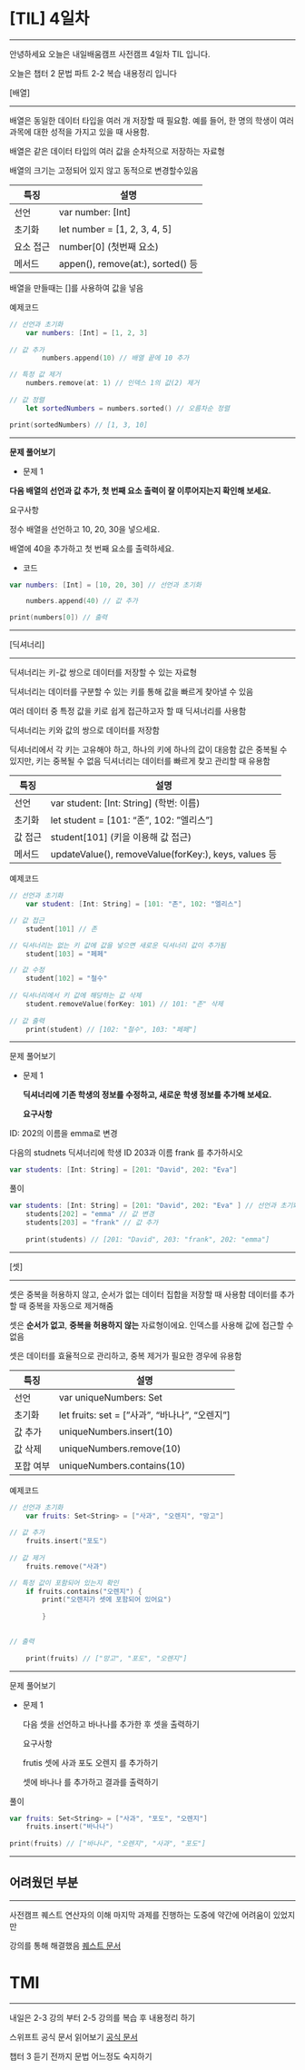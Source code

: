 # [TIL] 4일차

---

안녕하세요 오늘은 내일배움캠프 사전캠프 4일차 TIL 입니다.

오늘은 챕터 2 문법 파트 2-2 복습 내용정리 입니다

[배열]

---

배열은 동일한 데이터 타입을 여러 개 저장할 때 필요함.
예를 들어, 한 명의 학생이 여러 과목에 대한 성적을 가지고 있을 때 사용함.

배열은 같은 데이터 타입의 여러 값을 순차적으로 저장하는 자료형

배열의 크기는 고정되어 있지 않고 동적으로 변경할수있음

| 특징 | 설명 |
| --- | --- |
| 선언 | var number: [Int] |
| 초기화 | let number = [1, 2, 3, 4, 5] |
| 요소 접근 | number[0] (첫번째 요소) |
| 메서드 | appen(), remove(at:), sorted() 등 |

배열을 만들때는 []를 사용하여 값을 넣음

예제코드

```swift
// 선언과 초기화
    var numbers: [Int] = [1, 2, 3]
    
// 값 추가
        numbers.append(10) // 배열 끝에 10 추가

// 특정 값 제거
    numbers.remove(at: 1) // 인덱스 1의 값(2) 제거
    
// 값 정렬
    let sortedNumbers = numbers.sorted() // 오름차순 정렬

print(sortedNumbers) // [1, 3, 10]
```

---

**문제 풀어보기**

- 문제 1

**다음 배열의 선언과 값 추가, 첫 번째 요소 출력이 잘 이루어지는지 확인해 보세요.**

요구사항

정수 배열을 선언하고 10, 20, 30을 넣으세요.

배열에 40을 추가하고 첫 번째 요소를 출력하세요.

- 코드

```swift
var numbers: [Int] = [10, 20, 30] // 선언과 초기화

	numbers.append(40) // 값 추가

print(numbers[0]) // 출력
```

---

[딕셔너리]

---

딕셔너리는 키-값 쌍으로 데이터를 저장할 수 있는 자료형

딕셔너리는 데이터를 구분할 수 있는 키를 통해 값을 빠르게 찾아낼 수 있음

여러 데이터 중 특정 값을 키로 쉽게 접근하고자 할 때 딕셔너리를 사용함

딕셔너리는 키와 값의 쌍으로 데이터를 저장함

딕셔너리에서 각 키는 고유해야 하고,
하나의 키에 하나의 값이 대응함 값은 중복될 수 있지만,
키는 중복될 수 없음 딕셔너리는 데이터를 빠르게 찾고 관리할 때 유용함

| 특징 | 설명 |
| --- | --- |
| 선언 | var student: [Int: String] (학번: 이름) |
| 초기화 | let student = [101: “존”, 102: ”엘리스”] |
| 값 접근 | student[101]  (키을 이용해 값 접근) |
| 메서드 | updateValue(), removeValue(forKey:), keys, values 등 |

예제코드

```swift
// 선언과 초기화
	var student: [Int: String] = [101: "존", 102: "엘리스"]

// 값 접근
	student[101] // 존

// 딕셔너리는 없는 키 값에 값을 넣으면 새로운 딕셔너리 값이 추가됨
	student[103] = "페페"

// 값 수정
	student[102] = "철수"
	
// 딕셔너리에서 키 값에 해당하는 값 삭제
	student.removeValue(forKey: 101) // 101: "존" 삭제
	
// 값 출력
	print(student) // [102: "철수", 103: "페페"]
```

---

문제 풀어보기

- 문제 1

   **딕셔너리에 기존 학생의 정보를 수정하고, 새로운 학생 정보를 추가해 보세요.**

     **요구사항**

ID: 202의 이름을 emma로 변경

다음의 studnets 딕셔너리에 학생 ID 203과 이름 frank 를 추가하시오

```swift
var students: [Int: String] = [201: "David", 202: "Eva"]
```

풀이

```swift
var students: [Int: String] = [201: "David", 202: "Eva" ] // 선언과 초기화
	students[202] = "emma" // 값 변경
	students[203] = "frank" // 값 추가
	
	print(students) // [201: "David", 203: "frank", 202: "emma"]
```

     

---

[셋]

---

셋은 중복을 허용하지 않고, 순서가 없는 데이터 집합을 저장할 때 사용함
데이터를 추가할 때 중복을 자동으로 제거해줌

셋은 **순서가 없고**, **중복을 허용하지 않는** 자료형이에요. 인덱스를 사용해 값에 접근할 수 없음

셋은 데이터를 효율적으로 관리하고, 중복 제거가 필요한 경우에 유용함

| 특징 | 설명 |
| --- | --- |
| 선언 | var uniqueNumbers: Set<Int> |
| 초기화 | let fruits: set = [”사과”, “바나나”, “오렌지”] |
| 값 추가 | uniqueNumbers.insert(10) |
| 값 삭제 | uniqueNumbers.remove(10) |
| 포합 여부 | uniqueNumbers.contains(10) |

예제코드

```swift
// 선언과 초기화
    var fruits: Set<String> = ["사과", "오렌지", "망고"]
    
// 값 추가
    fruits.insert("포도")
    
// 값 제거
    fruits.remove("사과")

// 특정 값이 포함되어 있는지 확인
    if fruits.contains("오렌지") {
        print("오렌지가 셋에 포함되어 있어요")
            
        }

     
// 출력
    
    print(fruits) // ["망고", "포도", "오렌지"]

```

---

문제 풀어보기

- 문제 1
    
    다음 셋을 선언하고 바나나를 추가한 후 셋을 출력하기
    
    요구사항
    
     frutis 셋에 사과 포도 오렌지 를 추가하기
    
    셋에 바나나 를 추가하고 결과를 출력하기 
    

풀이

```swift
var fruits: Set<String> = ["사과", "포도", "오렌지"]
	fruits.insert("바나나")
	
print(fruits) // ["바나나", "오렌지", "사과", "포도"]
```

---

## 어려웠던 부분

---

사전캠프 퀘스트 연산자의 이해 마지막 과제를 진행하는 도중에 약간에 어려움이 있었지만

강의를 통해 해결했음   [퀘스트 문서](/사전캠프%20퀘스트%20-%20연산자의%20이해.md)

# TMI

---

내일은 2-3 강의 부터 2-5 강의를 복습 후 내용정리 하기

스위프트 공식 문서 읽어보기  [공식 문서](https://docs.swift.org/swift-book/documentation/the-swift-programming-language)

챕터 3 듣기 전까지 문법 어느정도 숙지하기

